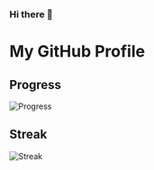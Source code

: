 ### Hi there 👋

<!--
**farehahassan/farehahassan** is a ✨ _special_ ✨ repository because its `README.md` (this file) appears on your GitHub profile.

Here are some ideas to get you started:

- 🔭 I’m currently working on ...
- 🌱 I’m currently learning ...
- 👯 I’m looking to collaborate on ...
- 🤔 I’m looking for help with ...
- 💬 Ask me about ...
- 📫 How to reach me: ...
- 😄 Pronouns: ...
- ⚡ Fun fact: ...
-->
# My GitHub Profile

## Progress

![Progress](https://img.shields.io/static/v1?label=Progress&message=50%&color=blue&style=for-the-badge)

## Streak

![Streak](https://github-readme-streak-stats.herokuapp.com/?user=farehahassan&theme=blue-green)
